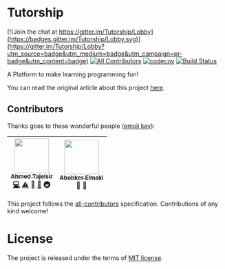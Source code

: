 # Tutorship

[![Join the chat at https://gitter.im/Tutorship/Lobby](https://badges.gitter.im/Tutorship/Lobby.svg)](https://gitter.im/Tutorship/Lobby?utm_source=badge&utm_medium=badge&utm_campaign=pr-badge&utm_content=badge)
[![All Contributors](https://img.shields.io/badge/all_contributors-2-orange.svg?style=flat-square)](#contributors)
[![codecov](https://codecov.io/gh/tutorship/tutorship/branch/master/graph/badge.svg)](https://codecov.io/gh/tutorship/tutorship)
[![Build Status](https://travis-ci.org/tutorship/tutorship.svg?branch=master)](https://travis-ci.org/tutorship/tutorship)

A Platform to make learning programming fun!

You can read the original article about this project [here](https://medium.com/@ahmedtaj/git-powered-interactive-programming-tutorials-3e6fbfec503c).


## Contributors

Thanks goes to these wonderful people ([emoji key](https://github.com/kentcdodds/all-contributors#emoji-key)):

<!-- Possible contribution types are:
  code: 💻
  plugin: 🔌
  tool: 🔧
  infra: 🚇
  doc: 📖
  translation: 🌍
  question: 💬
  test: ⚠️
  bug: 🐛
  example: 💡
  blog: 📝
  tutorial: ✅
  video: 📹
  talk: 📢
  design: 🎨
  review: 👀
  financial: 💵
  fundingFinding: 🔍
  eventOrganizing: 📋
-->

<!-- ALL-CONTRIBUTORS-LIST:START - Do not remove or modify this section -->
| [<img src="https://avatars2.githubusercontent.com/u/12673605?v=3" width="80px;"/><br /><sub>Ahmed Tajelsir</sub>](https://github.com/ahmed-taj)<br />[💻](https://github.com/tutorship/tutorship/commits?author=ahmed-taj) [⚠️](https://github.com/tutorship/tutorship/commits?author=ahmed-taj) 🎨 [📖](https://github.com/tutorship/tutorship/commits?author=ahmed-taj) 🚇 | [<img src="https://avatars2.githubusercontent.com/u/27720566?v=3" width="80px;"/><br /><sub>Abobker Elmaki</sub>](https://github.com/abobkerElmaki)<br />🎨 👀 |
| :---: | :---: |
<!-- ALL-CONTRIBUTORS-LIST:END -->

This project follows the [all-contributors](https://github.com/kentcdodds/all-contributors) specification. Contributions of any kind welcome!

# License

The project is released under the terms of [MIT license](./LICENSE).
